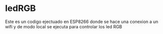 # ledRGB
Este es un codigo ejectuado en ESP8266 donde se hace una conexion a un wifi y de modo local se ejecuta para controlar los led RGB
